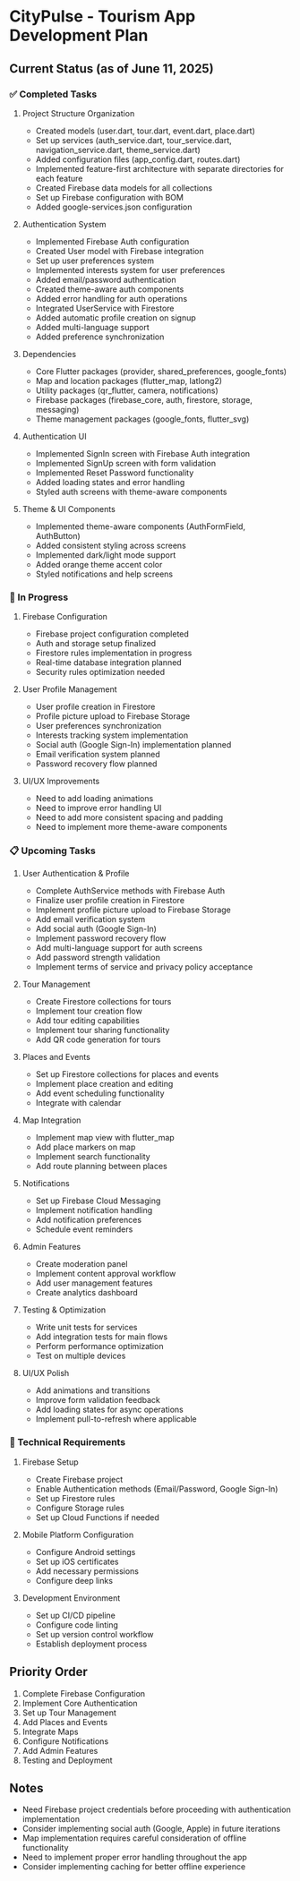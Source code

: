 # CityPulse - Tourism App Development Plan

## Current Status (as of June 11, 2025)

### ✅ Completed Tasks

1. Project Structure Organization

   - Created models (user.dart, tour.dart, event.dart, place.dart)
   - Set up services (auth_service.dart, tour_service.dart, navigation_service.dart, theme_service.dart)
   - Added configuration files (app_config.dart, routes.dart)
   - Implemented feature-first architecture with separate directories for each feature
   - Created Firebase data models for all collections
   - Set up Firebase configuration with BOM
   - Added google-services.json configuration

2. Authentication System

   - Implemented Firebase Auth configuration
   - Created User model with Firebase integration
   - Set up user preferences system
   - Implemented interests system for user preferences
   - Added email/password authentication
   - Created theme-aware auth components
   - Added error handling for auth operations
   - Integrated UserService with Firestore
   - Added automatic profile creation on signup
   - Added multi-language support
   - Added preference synchronization

2. Dependencies

   - Core Flutter packages (provider, shared_preferences, google_fonts)
   - Map and location packages (flutter_map, latlong2)
   - Utility packages (qr_flutter, camera, notifications)
   - Firebase packages (firebase_core, auth, firestore, storage, messaging)
   - Theme management packages (google_fonts, flutter_svg)

3. Authentication UI
   - Implemented SignIn screen with Firebase Auth integration
   - Implemented SignUp screen with form validation
   - Implemented Reset Password functionality
   - Added loading states and error handling
   - Styled auth screens with theme-aware components

4. Theme & UI Components
   - Implemented theme-aware components (AuthFormField, AuthButton)
   - Added consistent styling across screens
   - Implemented dark/light mode support
   - Added orange theme accent color
   - Styled notifications and help screens

### 🚧 In Progress

1. Firebase Configuration
   - Firebase project configuration completed
   - Auth and storage setup finalized
   - Firestore rules implementation in progress
   - Real-time database integration planned
   - Security rules optimization needed

2. User Profile Management
   - User profile creation in Firestore
   - Profile picture upload to Firebase Storage
   - User preferences synchronization
   - Interests tracking system implementation
   - Social auth (Google Sign-In) implementation planned
   - Email verification system planned
   - Password recovery flow planned

2. UI/UX Improvements
   - Need to add loading animations
   - Need to improve error handling UI
   - Need to add more consistent spacing and padding
   - Need to implement more theme-aware components

### 📋 Upcoming Tasks

1. User Authentication & Profile

   - Complete AuthService methods with Firebase Auth
   - Finalize user profile creation in Firestore
   - Implement profile picture upload to Firebase Storage
   - Add email verification system
   - Add social auth (Google Sign-In)
   - Implement password recovery flow
   - Add multi-language support for auth screens
   - Add password strength validation
   - Implement terms of service and privacy policy acceptance

2. Tour Management

   - Create Firestore collections for tours
   - Implement tour creation flow
   - Add tour editing capabilities
   - Implement tour sharing functionality
   - Add QR code generation for tours

3. Places and Events

   - Set up Firestore collections for places and events
   - Implement place creation and editing
   - Add event scheduling functionality
   - Integrate with calendar

4. Map Integration

   - Implement map view with flutter_map
   - Add place markers on map
   - Implement search functionality
   - Add route planning between places

5. Notifications

   - Set up Firebase Cloud Messaging
   - Implement notification handling
   - Add notification preferences
   - Schedule event reminders

6. Admin Features

   - Create moderation panel
   - Implement content approval workflow
   - Add user management features
   - Create analytics dashboard

7. Testing & Optimization
   - Write unit tests for services
   - Add integration tests for main flows
   - Perform performance optimization
   - Test on multiple devices

8. UI/UX Polish
   - Add animations and transitions
   - Improve form validation feedback
   - Add loading states for async operations
   - Implement pull-to-refresh where applicable

### 🔧 Technical Requirements

1. Firebase Setup

   - Create Firebase project
   - Enable Authentication methods (Email/Password, Google Sign-In)
   - Set up Firestore rules
   - Configure Storage rules
   - Set up Cloud Functions if needed

2. Mobile Platform Configuration

   - Configure Android settings
   - Set up iOS certificates
   - Add necessary permissions
   - Configure deep links

3. Development Environment
   - Set up CI/CD pipeline
   - Configure code linting
   - Set up version control workflow
   - Establish deployment process

## Priority Order

1. Complete Firebase Configuration
2. Implement Core Authentication
3. Set up Tour Management
4. Add Places and Events
5. Integrate Maps
6. Configure Notifications
7. Add Admin Features
8. Testing and Deployment

## Notes

- Need Firebase project credentials before proceeding with authentication implementation
- Consider implementing social auth (Google, Apple) in future iterations
- Map implementation requires careful consideration of offline functionality
- Need to implement proper error handling throughout the app
- Consider implementing caching for better offline experience
